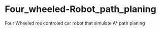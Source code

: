 # Four_wheeled-Robot_path_planing
Four Wheeled ros controled car robot that simulate A* path planing
